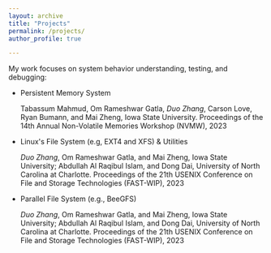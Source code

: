 ```yaml
---
layout: archive
title: "Projects"
permalink: /projects/
author_profile: true

---
```


My work focuses on system behavior understanding, testing, and debugging:

* Persistent Memory System

    Tabassum Mahmud, Om Rameshwar Gatla, _Duo Zhang_, Carson Love, Ryan Bumann, and Mai Zheng, Iowa State University. 
    Proceedings of the 14th Annual Non-Volatile Memories Workshop (NVMW), 2023

* Linux's File System (e.g, EXT4 and XFS) & Utilities

    _Duo Zhang_, Om Rameshwar Gatla, and Mai Zheng, Iowa State University; Abdullah Al Raqibul Islam, and Dong Dai, University of North Carolina at Charlotte. 
    Proceedings of the 21th USENIX Conference on File and Storage Technologies (FAST-WIP), 2023

* Parallel File System (e.g., BeeGFS)

    _Duo Zhang_, Om Rameshwar Gatla, and Mai Zheng, Iowa State University; Abdullah Al Raqibul Islam, and Dong Dai, University of North Carolina at Charlotte. 
    Proceedings of the 21th USENIX Conference on File and Storage Technologies (FAST-WIP), 2023


